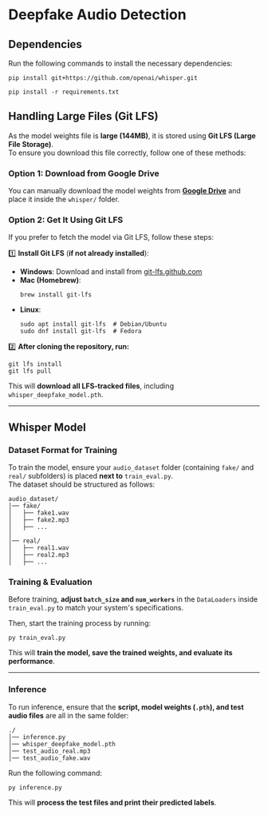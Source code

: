 # Deepfake Audio Detection

## Dependencies
Run the following commands to install the necessary dependencies:

```
pip install git+https://github.com/openai/whisper.git
```
```
pip install -r requirements.txt
```

## Handling Large Files (Git LFS)

As the model weights file is **large (144MB)**, it is stored using **Git LFS (Large File Storage)**.  
To ensure you download this file correctly, follow one of these methods:

### **Option 1: Download from Google Drive**
You can manually download the model weights from **[Google Drive](https://drive.google.com/file/d/13OUJ9D5oG3K4ci_CZpMWbLja5yApgWg0/view)** and place it inside the `whisper/` folder.

### **Option 2: Get It Using Git LFS**
If you prefer to fetch the model via Git LFS, follow these steps:

1️⃣ **Install Git LFS** (**if not already installed**):

   - **Windows**: Download and install from [git-lfs.github.com](https://git-lfs.github.com/)  
   - **Mac (Homebrew)**:  
     ```
     brew install git-lfs
     ```
   - **Linux**:  
     ```
     sudo apt install git-lfs  # Debian/Ubuntu
     sudo dnf install git-lfs  # Fedora
     ```

2️⃣ **After cloning the repository, run:**
   ```
   git lfs install
   git lfs pull
   ```

This will **download all LFS-tracked files**, including `whisper_deepfake_model.pth`.

---

## Whisper Model

### **Dataset Format for Training**
To train the model, ensure your `audio_dataset` folder (containing `fake/` and `real/` subfolders) is placed **next to** `train_eval.py`.  
The dataset should be structured as follows:

```
audio_dataset/
│── fake/
│   ├── fake1.wav
│   ├── fake2.mp3
│   ├── ...
│
│── real/
│   ├── real1.wav
│   ├── real2.mp3
│   ├── ...
```

### **Training & Evaluation**
Before training, **adjust `batch_size` and `num_workers`** in the `DataLoaders` inside `train_eval.py` to match your system's specifications.  

Then, start the training process by running:
```
py train_eval.py
```
This will **train the model, save the trained weights, and evaluate its performance**.

---

### **Inference**
To run inference, ensure that the **script, model weights (`.pth`), and test audio files** are all in the same folder:

```
./
│── inference.py
│── whisper_deepfake_model.pth
│── test_audio_real.mp3
│── test_audio_fake.wav
```

Run the following command:
```
py inference.py
```
This will **process the test files and print their predicted labels**.
